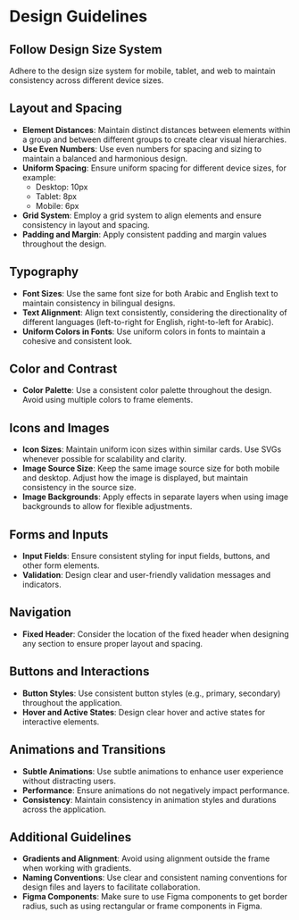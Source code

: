 # Design Guidelines
## Follow Design Size System
Adhere to the design size system for mobile, tablet, and web to maintain consistency across different device sizes.

## Layout and Spacing
- **Element Distances**: Maintain distinct distances between elements within a group and between different groups to create clear visual hierarchies.
- **Use Even Numbers**: Use even numbers for spacing and sizing to maintain a balanced and harmonious design.
- **Uniform Spacing**: Ensure uniform spacing for different device sizes, for example:
  - Desktop: 10px
  - Tablet: 8px
  - Mobile: 6px
- **Grid System**: Employ a grid system to align elements and ensure consistency in layout and spacing.
- **Padding and Margin**: Apply consistent padding and margin values throughout the design.

## Typography
- **Font Sizes**: Use the same font size for both Arabic and English text to maintain consistency in bilingual designs.
- **Text Alignment**: Align text consistently, considering the directionality of different languages (left-to-right for English, right-to-left for Arabic).
- **Uniform Colors in Fonts**: Use uniform colors in fonts to maintain a cohesive and consistent look.

## Color and Contrast
- **Color Palette**: Use a consistent color palette throughout the design. Avoid using multiple colors to frame elements.

## Icons and Images
- **Icon Sizes**: Maintain uniform icon sizes within similar cards. Use SVGs whenever possible for scalability and clarity.
- **Image Source Size**: Keep the same image source size for both mobile and desktop. Adjust how the image is displayed, but maintain consistency in the source size.
- **Image Backgrounds**: Apply effects in separate layers when using image backgrounds to allow for flexible adjustments.

## Forms and Inputs
- **Input Fields**: Ensure consistent styling for input fields, buttons, and other form elements.
- **Validation**: Design clear and user-friendly validation messages and indicators.

## Navigation
- **Fixed Header**: Consider the location of the fixed header when designing any section to ensure proper layout and spacing.

## Buttons and Interactions
- **Button Styles**: Use consistent button styles (e.g., primary, secondary) throughout the application.
- **Hover and Active States**: Design clear hover and active states for interactive elements.

## Animations and Transitions
- **Subtle Animations**: Use subtle animations to enhance user experience without distracting users.
- **Performance**: Ensure animations do not negatively impact performance.
- **Consistency**: Maintain consistency in animation styles and durations across the application.

## Additional Guidelines
- **Gradients and Alignment**: Avoid using alignment outside the frame when working with gradients.
- **Naming Conventions**: Use clear and consistent naming conventions for design files and layers to facilitate collaboration.
- **Figma Components**: Make sure to use Figma components to get border radius, such as using rectangular or frame components in Figma.
